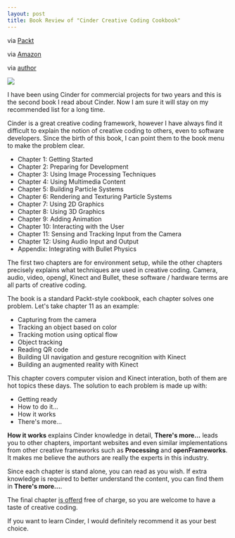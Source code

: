 ```yaml
---
layout: post
title: Book Review of "Cinder Creative Coding Cookbook"
---
```


via [Packt](http://www.packtpub.com/cinder-creative-coding-cookbook/book)

via [Amazon](http://www.amazon.com/kindle-store/dp/B00CZ6Y0AI)

via [author](http://ruim.pt/2013/06/cinder-creative-coding-cookbook/)

![](http://www.packtpub.com/sites/default/files/8703OS.jpg)

I have been using Cinder for commercial projects for two years and this is the second book I read about Cinder. Now I am sure it will stay on my recommended list for a long time.

Cinder is a great creative coding framework, however I have always find it difficult to explain the notion of creative coding to others, even to software developers. Since the birth of this book, I can point them to the book menu to make the problem clear. 

- Chapter 1: Getting Started
- Chapter 2: Preparing for Development
- Chapter 3: Using Image Processing Techniques
- Chapter 4: Using Multimedia Content
- Chapter 5: Building Particle Systems
- Chapter 6: Rendering and Texturing Particle Systems
- Chapter 7: Using 2D Graphics
- Chapter 8: Using 3D Graphics
- Chapter 9: Adding Animation
- Chapter 10: Interacting with the User
- Chapter 11: Sensing and Tracking Input from the Camera
- Chapter 12: Using Audio Input and Output
- Appendix: Integrating with Bullet Physics

The first two chapters are for environment setup, while the other chapters precisely explains what techniques are used in creative coding. Camera, audio, video, opengl, Kinect and Bullet, these software / hardware terms are all parts of creative coding.

The book is a standard Packt-style cookbook, each chapter solves one problem. Let's take chapter 11 as an example:

- Capturing from the camera
- Tracking an object based on color
- Tracking motion using optical flow
- Object tracking
- Reading QR code
- Building UI navigation and gesture recognition with Kinect
- Building an augmented reality with Kinect

This chapter covers computer vision and Kinect interation, both of them are hot topics these days. The solution to each problem is made up with:

- Getting ready
- How to do it...
- How it works
- There's more...

**How it works** explains Cinder knowledge in detail, **There's more...** leads you to other chapters, important websites and even similar implementations from other creative frameworks such as **Processing** and **openFrameworks**. It makes me believe the authors are really the experts in this industry.

Since each chapter is stand alone, you can read as you wish. If extra knowledge is required to better understand the content, you can find them in **There's more...**.

The final chapter [is offerd](http://www.packtpub.com/sites/default/files/downloads/Integrating_with_Bullet_Physics.pdf) free of charge, so you are welcome to have a taste of creative coding.

If you want to learn Cinder, I would definitely recommend it as your best choice.
